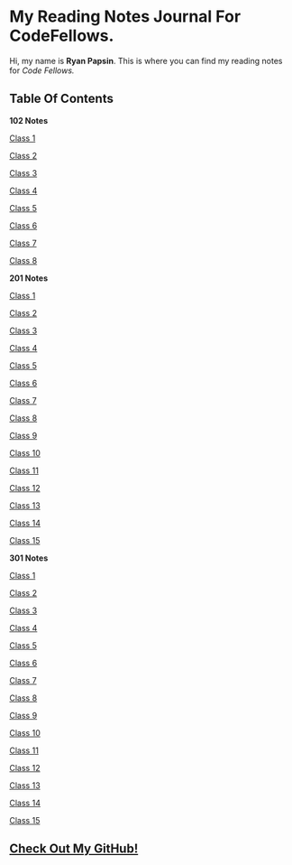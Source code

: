 # My Reading Notes Journal For CodeFellows.

Hi, my name is **Ryan Papsin**. This is where you can find my reading notes for *Code Fellows.*

## Table Of Contents ##

**102 Notes**

[Class 1](102/102%20Class%201%20Notes.md)

[Class 2](/102/102%20Class%202%20Notes.md)  

[Class 3](/102/102%20Class%203%20Notes.md)

[Class 4](/102/102%20Class%204%20Notes.md)

[Class 5](/102/102%20Class%205%20Notes.md)

[Class 6](/102/102%20Class%206%20Notes.md)

[Class 7](/102/102%20Class%207%20Notes.md)

[Class 8](/102/102%20Class%208%20Notes.md)

**201 Notes**

[Class 1](/201/201%20Class%201%20Notes.md)

[Class 2](/201/201%20Class%202%20Notes.md)

[Class 3](/201/201%20Class%203%20Notes.md)

[Class 4](/201/201%20Class%204%20Notes.md)

[Class 5](/201/201%20Class%205%20Notes.md)

[Class 6](/201/201%20Class%206%20Notes.md)

[Class 7](/201/201%20Class%207%20Notes.md)

[Class 8](/201/201%20Class%208%20Notes.md)

[Class 9](/201/201%20Class%209%20Notes.md)

[Class 10](/201/201%20Class%2010%20Notes.md)

[Class 11](/201/201%20Class%2011%20Notes.md)

[Class 12](/201/201%20Class%2012%20Notes.md)

[Class 13](/201/201%20Class%2013%20Notes.md)

[Class 14](/201/201%20Class%2014%20Notes.md)

[Class 15](/201/201%20Class%2015%20Notes.md)

**301 Notes**

[Class 1](/301/301%20Class%201%20Notes.md)

[Class 2](/301/301%20Class%202%20Notes.md)

[Class 3](/301/301%20Class%203%20Notes.md)

[Class 4](/301/301%20Class%204%20Notes.md)

[Class 5](/301/301%20Class%205%20Notes.md)

[Class 6](/301/301%20Class%206%20Notes.md)

[Class 7](/301/301%20Class%207%20Notes.md)

[Class 8](/301/301%20Class%208%20Notes.md)

[Class 9](/301/301%20Class%209%20Notes.md)

[Class 10](/301/301%20Class%2010%20Notes.md)

[Class 11](/301/301%20Class%2011%20Notes.md)

[Class 12](/301/301%20Class%2012%20Notes.md)

[Class 13](/301/301%20Class%2013%20Notes.md)

[Class 14](/301/301%20Class%2014%20Notes.md)

[Class 15](/301/301%20Class%2015%20Notes.md)

## [Check Out My GitHub!](https://github.com/rpap75) ##
